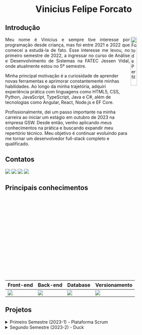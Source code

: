 <h1 align="center">Vinicius Felipe Forcato</h1>

## Introdução
<div style="display: inline_block">
  <img align="right" src="https://images.weserv.nl/?url=https://github.com/nininhosam.png?h=300&w=300&fit=cover&mask=circle" alt="Foto de Perfil" height="20%" width="20%">
</div>
<p align="justify">
Meu nome é Vinicius e sempre tive interesse por programação desde criança, mas foi entre 2021 e 2022 que comecei a estudá-la de fato. Esse interesse me levou, no primeiro semestre de 2022, a ingressar no curso de Análise e Desenvolvimento de Sistemas na FATEC Jessen Vidal, onde atualmente estou no 5º semestre.

Minha principal motivação é a curiosidade de aprender novas ferramentas e aprimorar constantemente minhas habilidades. Ao longo da minha trajetória, adquiri experiência prática com linguagens como HTML5, CSS, Python, JavaScript, TypeScript, Java e C#, além de tecnologias como Angular, React, Node.js e EF Core.

Profissionalmente, dei um passo importante na minha carreira ao iniciar um estágio em outubro de 2023 na empresa GSW. Desde então, venho aplicando meus conhecimentos na prática e buscando expandir meu repertório técnico. Meu objetivo é continuar evoluindo para me tornar um desenvolvedor full-stack completo e qualificado.
</p>

## Contatos
<a href="https://github.com/nininhosam" target="_blank"><img src="https://img.shields.io/badge/-Github-100000?style=for-the-badge&logo=github&logoColor=white" target="_blank"></a>
<a href="https://www.linkedin.com/in/vinícius-felipe-forcato-789462268" target="_blank"><img src="https://img.shields.io/badge/-LinkedIn-%230077B5?style=for-the-badge&logo=linkedin&logoColor=white" target="_blank"></a>
<a href="https://www.instagram.com/nao_sou_felps/" target="_blank"><img src="https://img.shields.io/badge/-Instagram-%23E4405F?style=for-the-badge&logo=instagram&logoColor=white" target="_blank"></a>
<a href = "mailto:viniciusforcato@gmail.com"><img src="https://img.shields.io/badge/Gmail-D14836?style=for-the-badge&logo=gmail&logoColor=white" target="_blank"></a>

## Principais conhecimentos

| Front-end | Back-end | Database | Versionamento |
|-------------|-------------|-------------------|-------------|
| <img src="https://skillicons.dev/icons?i=html,css,js,ts,react,angular,tailwind"/> | <img src="https://skillicons.dev/icons?i=nodejs,sequelize,cs"/> | <img src="https://skillicons.dev/icons?i=mysql,mongodb"/> | <img src="https://skillicons.dev/icons?i=git,github"/> |

## Projetos
<details> 
  <summary>Primeiro Semestre (2023-1) - Plataforma Scrum</summary>

O projeto [Plataforma Scrum](https://github.com/byte-boost/plataforma-scrum) desenvolvido no primeiro semestre do curso teve como empresa parceira a própria FATEC, sob a orientação do professor Antônio Egydio.

O problema apresentado consistia na dificuldade de compreensão e aplicação dos processos e artefatos da metodologia ágil Scrum. Muitos alunos e profissionais da área de tecnologia enfrentam desafios ao tentar estruturar projetos seguindo esse framework, seja por falta de referências bem organizadas, exemplos práticos ou materiais acessíveis que expliquem sua aplicação no dia a dia.

Como solução, minha equipe desenvolveu um sistema web didático e interativo voltado para o ensino do Scrum. O sistema apresenta todos os processos e artefatos dessa metodologia, com conceitos bem fundamentados, referências teóricas e exemplos práticos para facilitar o aprendizado. Além disso, conta com formulários de avaliação para medir a compreensão dos usuários.

#### Tecnologias
<img src="https://skillicons.dev/icons?i=html,css,js,python,bootstrap,flask"/>

* html, css - Linguagens de marcação utilizadas no front-end
* bootstrap - Framework de frontend para design no front-end
* javascript - Linguagem de programação utilizada para funções no front-end
* python, flask - Linguagem de programação e framework utilizados para estruturação do website no front-end

#### Contribuições pessoais
Neste projeto, atuei como desenvolvedor, sendo responsável pela estruturação das páginas no frontend como: template utilizando flask, e implementação da busca de informações para as seções "Metodologia" e "Dev Team". Desenvolvi funcionalidades como tooltips, ocultação da barra de navegação e redirecionamento no glossário. Para isso eu utilizei apenas das linguagens de marcação HTML e CSS (com auxilio do framework bootstrap), e para programação, apenas JavaScript. 

Além disso, trabalhei na estilização e animação de elementos, incluindo os botões da página inicial e o modo escuro do site, também com HTML e CSS. Nos estágios finais do projeto, também participei da tradução do conteúdo para o inglês, permitindo a disponibilização de uma versão bilíngue da plataforma.

#### Hard Skills

| Hard Skill | Nivel de Proficiência | 
|-------------|-------------|
| HTML, CSS | Consigo ensinar |
| Bootstrap | Consigo ensinar |
| Python/Flask | Uso com autonomia |
| JavaScript | Consigo ensinar |
| Git/GitHub | Consigo ensinar |

#### Soft Skills
Durante o desenvolvimento do projeto, utilizei minha habilidade de comunicação ao sugerir a criação do glossário, uma página dedicada à explicação de termos técnicos utilizados no sistema. Expliquei ao time a importância desse recurso para a acessibilidade e compreensão do conteúdo pelos usuários, além de propor a funcionalidade de redirecionamento para facilitar a navegação.

Além disso, exerci trabalho em equipe e mentoria ao auxiliar outros membros na adaptação ao template do Flask. Compartilhei boas práticas para a estruturação das páginas e ofereci suporte na estilização responsiva, garantindo que o sistema fosse visualmente consistente e funcional em diferentes dispositivos.

</details>

<details> 
  <summary>Segundo Semestre (2023-2) - Duck</summary>

O projeto [Duck](https://github.com/Byte-Boost/Duck) desenvolvido no segundo semestre do curso teve como empresa parceira a própria FATEC, sob a orientação do professor Giuliano Bertoti.

O problema apresentado consistia na dificuldade de processar rapidamente documentos para extrair informações específicas de maneira dinâmica e em tempo real. Empresas e profissionais frequentemente precisam analisar relatórios ou planilhas extensas, demandando uma solução que permita realizar consultas sem a necessidade de memorizar ou armazenar dados, otimizando processos como análise de vendas e elaboração de relatórios.

Como solução, minha equipe desenvolveu uma aplicação desktop em Java que utiliza inteligência artificial, e permite o usuário a extrair informações automaticamente de documentos nos formatos PDF ou TXT. A aplicação visa simplificar e acelerar o processo de análise de conteúdo, aumentando a produtividade em estudos e pesquisas.

#### Tecnologias
<img src="https://skillicons.dev/icons?i=css,java,mysql,gradle"/>

* css - Linguagem de marcação utilizada no front-end
* java - Linguagem de programação utilizada para fazer a aplicação inteira,
* mysql - Banco de dados utilizado para guardar as informações da aplicação
* gradle - Ferramenta para automação de compilação do projeto permitindo a conexão dos repositorios do frontend e do backend de forma fluida.

#### Contribuições pessoais
Neste projeto, atuei como desenvolvedor, e fui responsável pela página de registro da aplicação, utilizando o framework JavaFx para garantir uma interface intuitiva e agradável.
No backend, desenvolvi também em java, o método de envio de emails utilizando a biblioteca JavaMail, permitindo funcionalidades como notificações de registro e recuperação de credenciais. 

Ainda com Java, implementei a criptografia de senha com hash para garantir a segurança dos dados dos usuários no banco de dados e também implementei a função de troca de senha, permitindo que os usuários atualizassem suas credenciais com uma simples confirmação por email.

#### Hard Skills

| Hard Skill | Nivel de Proficiência | 
|-------------|-------------|
| Java | Uso com autonomia |
| Gradle | Uso com autonomia |
| MySQL | Consigo ensinar |
| JavaMail | Uso com autonomia |
| Git/GitHub | Consigo ensinar |

#### Soft Skills
Durante o desenvolvimento do sistema, utilizei minha proatividade e foco em segurança ao identificar necessidade de proteger informações sensíveis, como chaves de API, credênciais de email, e credênciais do banco de dados. Propus à equipe a adoção de variáveis de ambiente e arquivos de configuração, e liderei a implementação dessa prática, reforçando a comunicação assertiva para conscientizar o time sobre os riscos e benefícios envolvidos.

Além disso, demonstrei ptensamento crítico ao perceber a necessidade de proteger as credenciais dos usuários. Propus e implementei a criptografia de senhas com hash, evitando o armazenamento inseguro de dados e contribuindo ativamente para a segurança do sistema.

</details>
